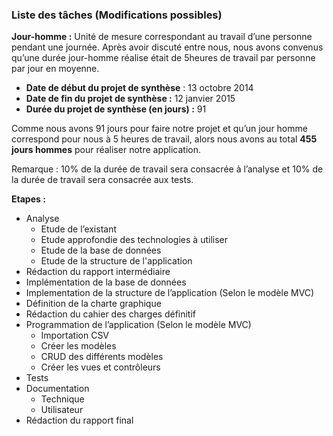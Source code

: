 ### Liste des tâches (Modifications possibles)

**Jour-homme :** Unité de mesure correspondant au travail d’une personne pendant une journée.
	Après avoir discuté entre nous, nous avons convenus qu’une durée jour-homme réalise était de 5heures de travail par personne par jour en moyenne.
	
- **Date de début du projet de synthèse** : 13 octobre 2014
- **Date de fin du projet de synthèse :** 12 janvier 2015
- **Durée du projet de synthèse (en jours) :** 91


Comme nous avons 91 jours pour faire notre projet et qu’un jour homme correspond pour nous à 5 heures de travail, alors nous avons au total **455 jours hommes** pour réaliser notre application.


Remarque : 10% de la durée de travail sera consacrée à l’analyse et 10% de la durée de travail sera consacrée aux tests.

**Etapes :**
  -	Analyse
    -	Etude de l’existant
    -	Etude approfondie des technologies à utiliser
    -	Etude de la base de données
    -	Etude de la structure de l'application
  -	Rédaction du rapport intermédiaire
  -	Implémentation de la base de données
  -	Implementation de la structure de l’application (Selon le modèle MVC)
  -	Définition de la charte graphique
  -	Rédaction du cahier des charges définitif
  -	Programmation de l’application (Selon le modèle MVC)
    -	Importation CSV
    -	Créer les modèles
    -	CRUD des différents modèles
    -	Créer les vues et contrôleurs
  -	Tests
  -	Documentation
    -	Technique
    -	Utilisateur
  -	Rédaction du rapport final

